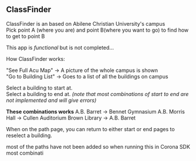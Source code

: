 ClassFinder  
---------------
ClassFinder is an based on Abilene Christian University's campus  
Pick point A (where you are) and point B(where you want to go) to find how to get to point B

This app is *functional* but is not completed...

How ClassFinder works:

"See Full Acu Map" -> A picture of the whole campus is shown  
"Go to Building List" -> Goes to a list of all the buildings on campus  

Select a building to start at.  
Select a building to end at.
*(note that most combinations of start to end are not implemented and will give errors)*  

**These combinations works**
A.B. Barret -> Bennet Gymnasium
A.B. Morris Hall -> Cullen Auditorium
Brown Library -> A.B. Barret

When on the path page, you can return to either start or end pages to reselect a building.














most of the paths have not been added so when running this in Corona SDK most combinati
